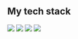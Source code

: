 <h2>My tech stack</h2>
<img src="https://img.shields.io/badge/html5-E34F26?style=for-the-badge&logo=Spring&logoColor=white">
<img src="https://img.shields.io/badge/css3-1572B6?style=for-the-badge&logo=Spring&logoColor=white">
<img src="https://img.shields.io/badge/javascript-F7DF1E?style=for-the-badge&logo=Spring&logoColor=white">
<img src="https://img.shields.io/badge/react-61DAFB?style=for-the-badge&logo=Spring&logoColor=white">

